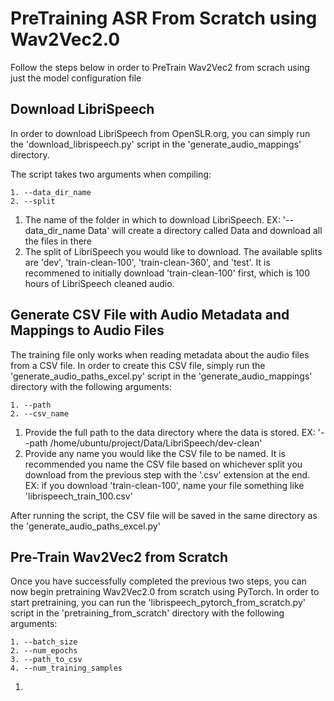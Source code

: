 # PreTraining ASR From Scratch using Wav2Vec2.0

Follow the steps below in order to PreTrain Wav2Vec2 from scrach using just the model configuration file


## Download LibriSpeech

In order to download LibriSpeech from OpenSLR.org, you can simply run the 'download_librispeech.py' script in the 'generate_audio_mappings' directory. 

The script takes two arguments when compiling:

    1. --data_dir_name
    2. --split
    
1. The name of the folder in which to download LibriSpeech. EX: '--data_dir_name Data' will create a directory called Data and download all the files in there
2. The split of LibriSpeech you would like to download. The available splits are 'dev', 'train-clean-100', 'train-clean-360', and 'test'. It is recommened to initially download 'train-clean-100' first, which is 100 hours of LibriSpeech cleaned audio. 


## Generate CSV File with Audio Metadata and Mappings to Audio Files

The training file only works when reading metadata about the audio files from a CSV file. In order to create this CSV file, simply run the 'generate_audio_paths_excel.py' script in the 'generate_audio_mappings' directory with the following arguments:

    1. --path
    2. --csv_name
    
1. Provide the full path to the data directory where the data is stored. EX: '--path /home/ubuntu/project/Data/LibriSpeech/dev-clean'
2. Provide any name you would like the CSV file to be named. It is recommended you name the CSV file based on whichever split you download from the previous step with the '.csv' extension at the end. EX: if you download 'train-clean-100', name your file something like 'librispeech_train_100.csv'

After running the script, the CSV file will be saved in the same directory as the 'generate_audio_paths_excel.py'


## Pre-Train Wav2Vec2 from Scratch

Once you have successfully completed the previous two steps, you can now begin pretraining Wav2Vec2.0 from scratch using PyTorch. In order to start pretraining, you can run the 'librispeech_pytorch_from_scratch.py' script in the 'pretraining_from_scratch' directory with the following arguments:

    1. --batch_size
    2. --num_epochs
    3. --path_to_csv
    4. --num_training_samples
    
1. 

